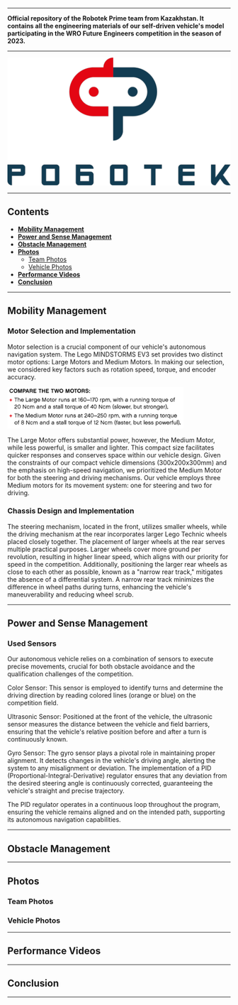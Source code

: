 
***

**Official repository of the Robotek Prime team from Kazakhstan. It contains all the engineering materials of our self-driven vehicle's model participating in the WRO Future Engineers competition in the season of 2023.**

***

<div align=center>

![logo](./img/banner2.png)

</div>

***

## Contents

* [**Mobility Management**](#mobility-management)
* [**Power and Sense Management**](#power-and-sense-management)
* [**Obstacle Management**](#obstacle-management)
* [**Photos**](#photos)
  * [Team Photos](#team-photos)
  * [Vehicle Photos](#vehicle-photos)
* [**Performance Videos**](#performance-videos)
* [**Conclusion**](#conclusion)

***

## Mobility Management

### Motor Selection and Implementation

Motor selection is a crucial component of our vehicle's autonomous navigation system. The Lego MINDSTORMS EV3 set provides two distinct motor options: Large Motors and Medium Motors. In making our selection, we considered key factors such as rotation speed, torque, and encoder accuracy.

![extract](./img/text.png)

The Large Motor offers substantial power, however, the Medium Motor, while less powerful, is smaller and lighter. This compact size facilitates quicker responses and conserves space within our vehicle design.
Given the constraints of our compact vehicle dimensions (300x200x300mm) and the emphasis on high-speed navigation, we prioritized the Medium Motor for both the steering and driving mechanisms. Our vehicle employs three Medium motors for its movement system: one for steering and two for driving.

### Chassis Design and Implementation

The steering mechanism, located in the front, utilizes smaller wheels, while the driving mechanism at the rear incorporates larger Lego Technic wheels placed closely together.
The placement of larger wheels at the rear serves multiple practical purposes. Larger wheels cover more ground per revolution, resulting in higher linear speed, which aligns with our priority for speed in the competition. Additionally, positioning the larger rear wheels as close to each other as possible, known as a "narrow rear track," mitigates the absence of a differential system. A narrow rear track minimizes the difference in wheel paths during turns, enhancing the vehicle's maneuverability and reducing wheel scrub.

***

## Power and Sense Management

### Used Sensors

Our autonomous vehicle relies on a combination of sensors to execute precise movements, crucial for both obstacle avoidance and the qualification challenges of the competition.

Color Sensor: This sensor is employed to identify turns and determine the driving direction by reading colored lines (orange or blue) on the competition field.

Ultrasonic Sensor: Positioned at the front of the vehicle, the ultrasonic sensor measures the distance between the vehicle and field barriers, ensuring that the vehicle's relative position before and after a turn is continuously known.

Gyro Sensor: The gyro sensor plays a pivotal role in maintaining proper alignment. It detects changes in the vehicle's driving angle, alerting the system to any misalignment or deviation. The implementation of a PID (Proportional-Integral-Derivative) regulator ensures that any deviation from the desired steering angle is continuously corrected, guaranteeing the vehicle's straight and precise trajectory.

The PID regulator operates in a continuous loop throughout the program, ensuring the vehicle remains aligned and on the intended path, supporting its autonomous navigation capabilities.


***

## Obstacle Management

***

## Photos

### Team Photos

### Vehicle Photos

***

## Performance Videos

***

## Conclusion

***




